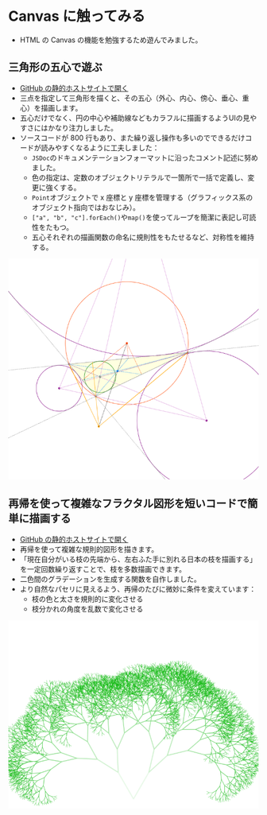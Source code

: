 # Canvas に触ってみる

- HTML の Canvas の機能を勉強するため遊んでみました。

## 三角形の五心で遊ぶ

- [GitHub の静的ホストサイトで開く](https://azureleaf.github.io/canvas/triangle/triangle_centers.html)
- 三点を指定して三角形を描くと、その五心（外心、内心、傍心、垂心、重心）を描画します。
- 五心だけでなく、円の中心や補助線などもカラフルに描画するようUIの見やすさにはかなり注力しました。
- ソースコードが 800 行もあり、また繰り返し操作も多いのでできるだけコードが読みやすくなるように工夫しました：
  - `JSDoc`のドキュメンテーションフォーマットに沿ったコメント記述に努めました。
  - 色の指定は、定数のオブジェクトリテラルで一箇所で一括で定義し、変更に強くする。
  - `Point`オブジェクトで x 座標と y 座標を管理する（グラフィックス系のオブジェクト指向ではおなじみ）。
  - `["a", "b", "c"].forEach()`や`map()`を使ってループを簡潔に表記し可読性をたもつ。
  - 五心それぞれの描画関数の命名に規則性をもたせるなど、対称性を維持する。

![五心](./centers.png)


## 再帰を使って複雑なフラクタル図形を短いコードで簡単に描画する

- [GitHub の静的ホストサイトで開く](https://azureleaf.github.io/canvas/fractal/canvastree.html)
- 再帰を使って複雑な規則的図形を描きます。
- 「現在自分がいる枝の先端から、左右ふた手に別れる日本の枝を描画する」を一定回数繰り返すことで、枝を多数描画できます。
- 二色間のグラデーションを生成する関数を自作しました。
- より自然なパセリに見えるよう、再帰のたびに微妙に条件を変えています：
  - 枝の色と太さを規則的に変化させる
  - 枝分かれの角度を乱数で変化させる

![パセリ](./parsley.png)
